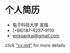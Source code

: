 #   个人简历
*   电子科技大学 宣锴
*   (+86)187-6237-9110
*   <woxuankai@gmail.com>

click ["cv.md"](https://github.com/woxuankai/about_me/blob/master/cv.md) for more details
